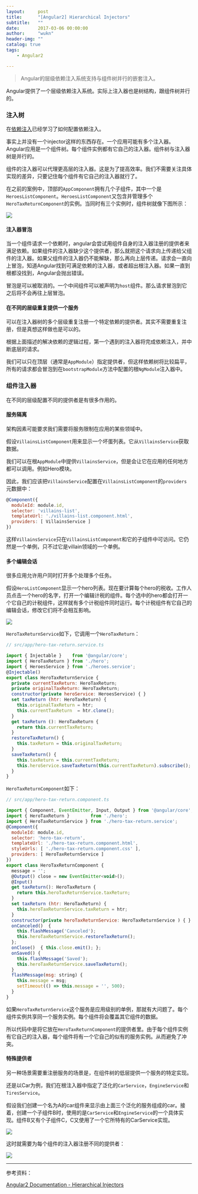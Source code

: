 ```yaml
---
layout:     post
title:      "[Angular2] Hierarchical Injectors"
subtitle:   ""
date:       2017-03-06 00:00:00
author:     "wukn"
header-img: ""
catalog: true
tags:
    - Angular2

---
```


> Angular的层级依赖注入系统支持与组件树并行的嵌套注入。

Angular提供了一个层级依赖注入系统。实际上注入器也是树结构，跟组件树并行的。

### 注入树

在[依赖注入](https://wukn.github.io/2016/12/24/angular2-dependency-injection/)已经学习了如何配置依赖注入。

事实上并没有一个injector这样的东西存在。一个应用可能有多个注入器。Angular应用是一个组件树。每个组件实例都有它自己的注入器。组件树与注入器树是并行的。

组件的注入器可以代理更高层的注入器。这是为了提高效率。我们不需要关注具体实现的差异，只要记住每个组件有它自己的注入器就行了。

在之前的案例中，顶部的`AppComponent`拥有几个子组件，其中一个是`HeroesListComponent`。`HeroesListComponent`又包含并管理多个`HeroTaxReturnComponent`的实例。当同时有三个实例时，组件树就像下图所示：

![](/img/post/angular2/hierarchical-injectors/component-hierarchy.png)

#### 注入器冒泡

当一个组件请求一个依赖时，angular会尝试用组件自身的注入器注册的提供者来满足依赖。如果组件的注入器缺少这个提供者，那么就把这个请求向上传递给父组件的注入器。如果父组件的注入器仍不能解缺，那么再向上层传递。请求会一直向上冒泡，知道Angular找到可满足依赖的注入器，或者超出根注入器。如果一直到根都没找到，Angular会抛出错误。

冒泡是可以被取消的。一个中间组件可以被声明为`host`组件。那么请求冒泡到它之后将不会再往上层冒泡。

#### 在不同的层级重复提供一个服务

可以在注入器树的多个层级重复注册一个特定依赖的提供者。其实不需要重复注册，但是真想这样做也是可以的。

根据上面描述的解决依赖的逻辑过程，第一个遇到的注入器将完成依赖注入，并中断底层的请求。

我们可以只在顶层（通常是`AppModule`）指定提供者，但这样依赖树将比较扁平，所有的请求都会冒泡到在`bootstrapModule`方法中配置的根`NgModule`注入器中。

### 组件注入器

在不同的层级配置不同的提供者是有很多作用的。

#### 服务隔离

架构因素可能要求我们需要将服务限制在应用的某些领域中。

假设`VillainsListComponent`用来显示一个坏蛋列表。它从`VillainsService`获取数据。

我们可以在根`AppModule`中提供`VillainsService`，但是会让它在应用的任何地方都可以调用。例如Hero模块。

因此，我们应该把`VillainsService`配置在`VillainsListComponent`的`providers`元数据中：

```js
@Component({
  moduleId: module.id,
  selector: 'villains-list',
  templateUrl: './villains-list.component.html',
  providers: [ VillainsService ]
})
```

这样`VillainsService`只在`VillainsListComponent`和它的子组件中可访问。它仍然是一个单例，只不过它是villain领域的一个单例。

#### 多个编辑会话

很多应用允许用户同时打开多个处理多个任务。

假设`HeroListComponent`显示一个hero列表。现在要计算每个hero的税收。工作人员点击一个hero的名字，打开一个编辑计税的组件。每个选中的hero都会打开一个它自己的计税组件，这样就有多个计税组件同时运行。每个计税组件有它自己的编辑会话，修改它们将不会相互影响。

![](/img/post/angular2/hierarchical-injectors/hid-heroes-anim.gif)

`HeroTaxReturnService`如下，它调用一个`HeroTaxReturn`：

```js
// src/app/hero-tax-return.service.ts

import { Injectable }    from '@angular/core';
import { HeroTaxReturn } from './hero';
import { HeroesService } from './heroes.service';
@Injectable()
export class HeroTaxReturnService {
  private currentTaxReturn: HeroTaxReturn;
  private originalTaxReturn: HeroTaxReturn;
  constructor(private heroService: HeroesService) { }
  set taxReturn (htr: HeroTaxReturn) {
    this.originalTaxReturn = htr;
    this.currentTaxReturn  = htr.clone();
  }
  get taxReturn (): HeroTaxReturn {
    return this.currentTaxReturn;
  }
  restoreTaxReturn() {
    this.taxReturn = this.originalTaxReturn;
  }
  saveTaxReturn() {
    this.taxReturn = this.currentTaxReturn;
    this.heroService.saveTaxReturn(this.currentTaxReturn).subscribe();
  }
}
```

`HeroTaxReturnComponent`如下：

```js
// src/app/hero-tax-return.component.ts

import { Component, EventEmitter, Input, Output } from '@angular/core';
import { HeroTaxReturn }        from './hero';
import { HeroTaxReturnService } from './hero-tax-return.service';
@Component({
  moduleId: module.id,
  selector: 'hero-tax-return',
  templateUrl: './hero-tax-return.component.html',
  styleUrls: [ './hero-tax-return.component.css' ],
  providers: [ HeroTaxReturnService ]
})
export class HeroTaxReturnComponent {
  message = '';
  @Output() close = new EventEmitter<void>();
  @Input()
  get taxReturn(): HeroTaxReturn {
    return this.heroTaxReturnService.taxReturn;
  }
  set taxReturn (htr: HeroTaxReturn) {
    this.heroTaxReturnService.taxReturn = htr;
  }
  constructor(private heroTaxReturnService: HeroTaxReturnService ) { }
  onCanceled()  {
    this.flashMessage('Canceled');
    this.heroTaxReturnService.restoreTaxReturn();
  };
  onClose()  { this.close.emit(); };
  onSaved() {
    this.flashMessage('Saved');
    this.heroTaxReturnService.saveTaxReturn();
  }
  flashMessage(msg: string) {
    this.message = msg;
    setTimeout(() => this.message = '', 500);
  }
}
```

如果`HeroTaxReturnService`这个服务是应用级别的单例，那就有大问题了。每个组件实例共享同一个服务实例。每个组件将会覆盖其它组件的数据。

所以代码中是将它放在`HeroTaxReturnComponent`的提供者里。由于每个组件实例有它自己的注入器，每个组件将有一个它自己的似有的服务实例。从而避免了冲突。

#### 特殊提供者

另一种场景需要重注册服务的场景是，在组件树的低层提供一个服务的特定实现。

还是以Car为例，我们在根注入器中指定了泛化的`CarService`，`EngineService`和`TiresService`。

假设我们创建一个名为A的car组件来显示由上面三个泛化的服务组成的car。接着，创建一个子组件B时，使用的是`CarService`和`EngineService`的一个具体实现。组件B又有个子组件C，C又使用了一个它所特有的CarService实现。

![](/img/post/angular2/hierarchical-injectors/car-components.png)

这时就需要为每个组件的注入器注册不同的提供者：

![](/img/post/angular2/hierarchical-injectors/injector-tree.png)

---

参考资料：

[Angular2 Documentation - Hierarchical Injectors](https://angular.io/docs/ts/latest/guide/hierarchical-dependency-injection.html)
